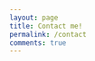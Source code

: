 ```yaml
---
layout: page
title: Contact me!
permalink: /contact
comments: true
---
```

<!-- Add icon library -->
<link rel="stylesheet" href="https://cdnjs.cloudflare.com/ajax/libs/font-awesome/4.7.0/css/font-awesome.min.css">

<!-- Add font awesome icons -->
<a href="https://www.instagram.com/valeriacartagenav_/" class="fa fa-instagram"></a>
<a href="https://www.linkedin.com/in/valeriacartagena/" class="fa fa-linkedin"></a>
<a href="https:www.twitter.com" class="fa fa-twitter"></a>
<a href="https://www.github.com/valeriacartagena/" class="fa fa-github"></a>